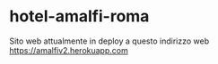 # hotel-amalfi-roma
Sito web attualmente in deploy a questo indirizzo web https://amalfiv2.herokuapp.com
